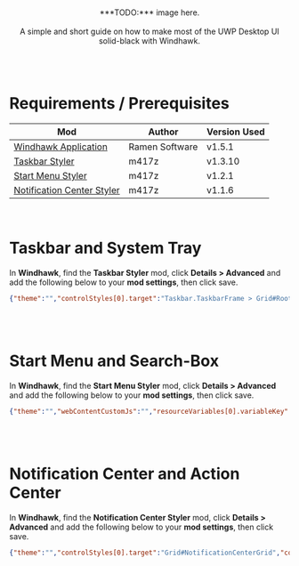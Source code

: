 <br/>
<p align="center">
***TODO:*** image here.<br/><br/>
A simple and short guide on how to make most of the UWP Desktop UI solid-black with Windhawk.
</p>
<br/>
<br/>

# Requirements / Prerequisites
|Mod|Author|Version Used|
|---|------|------------|
|[Windhawk Application](https://windhawk.net/)|Ramen Software|v1.5.1|
|[Taskbar Styler](https://windhawk.net/mods/windows-11-taskbar-styler)|m417z|v1.3.10|
|[Start Menu Styler](https://windhawk.net/mods/windows-11-start-menu-styler)|m417z|v1.2.1|
|[Notification Center Styler](https://windhawk.net/mods/windows-11-notification-center-styler)|m417z|v1.1.6|
<br/>

# Taskbar and System Tray
In **Windhawk**, find the **Taskbar Styler** mod, click **Details > Advanced** and add the following below to your **mod settings**, then click save.

```json
{"theme":"","controlStyles[0].target":"Taskbar.TaskbarFrame > Grid#RootGrid > Taskbar.TaskbarBackground > Grid > Rectangle#BackgroundFill","controlStyles[0].styles[0]":"Fill=Black","resourceVariables[0].variableKey":"","resourceVariables[0].value":"","controlStyles[1].target":"Rectangle#BackgroundStroke","controlStyles[1].styles[0]":"Fill=Black","controlStyles[2].target":"Grid#OverflowRootGrid > Border","controlStyles[2].styles[0]":"Background=Black"}
```

<br>
<br/>

# Start Menu and Search-Box
In **Windhawk**, find the **Start Menu Styler** mod, click **Details > Advanced** and add the following below to your **mod settings**, then click save.

```json
{"theme":"","webContentCustomJs":"","resourceVariables[0].variableKey":"","resourceVariables[0].value":"","controlStyles[0].target":"Windows.UI.Xaml.Controls.Border#AcrylicBorder","controlStyles[0].styles[0]":"Background=Black","controlStyles[1].target":"Windows.UI.Xaml.Controls.Border#AcrylicOverlay","controlStyles[1].styles[0]":"Opacity=0","controlStyles[2].target":"Windows.UI.Xaml.Controls.Grid#TopLevelRoot > Windows.UI.Xaml.Controls.Border","controlStyles[2].styles[0]":"Background=Black","controlStyles[1].styles[1]":"","controlStyles[3].target":"Windows.UI.Xaml.Controls.Border#TaskbarSearchBackground","controlStyles[3].styles[0]":"Background=Black","controlStyles[4].target":"Windows.UI.Xaml.Controls.Border#AcrylicBorder","controlStyles[4].styles[0]":"BorderBrush=Black","controlStyles[5].target":"Windows.UI.Xaml.Controls.Border#AppBorder","controlStyles[5].styles[0]":"Background=Black","controlStyles[6].target":"Windows.UI.Xaml.Controls.Border#LayerBorder","controlStyles[6].styles[0]":"Opacity=0","controlStyles[7].target":"Border#AppBorder","controlStyles[7].styles[0]":"BorderThickness=0"}
```

<br>
<br/>

# Notification Center and Action Center
In **Windhawk**, find the **Notification Center Styler** mod, click **Details > Advanced** and add the following below to your **mod settings**, then click save.

```json
{"theme":"","controlStyles[0].target":"Grid#NotificationCenterGrid","controlStyles[0].styles[0]":"BorderThickness=0,0,0,0","controlStyles[0].styles[1]":"Background=Black","controlStyles[1].target":"Grid#CalendarCenterGrid","controlStyles[1].styles[0]":"BorderThickness=0,0,0,0","controlStyles[1].styles[1]":"Background=Black","controlStyles[2].target":"ScrollViewer#CalendarControlScrollViewer","controlStyles[2].styles[0]":"Background=Black","controlStyles[3].target":"ActionCenter.FocusSessionControl#FocusSessionControl > Grid#FocusGrid","controlStyles[3].styles[0]":"Background=Black","controlStyles[4].target":"Border#CalendarHeaderMinimizedOverlay","controlStyles[4].styles[0]":"Background=Black","controlStyles[5].target":"Windows.UI.Xaml.Controls.Grid#MediaTransportControlsRegion","controlStyles[5].styles[0]":"Background=Black","controlStyles[6].target":"Grid#MediaTransportControlsRoot","controlStyles[6].styles[0]":"Background=Black","controlStyles[7].target":"Windows.UI.Xaml.Controls.Grid#MediaTransportControlsRegion","controlStyles[7].styles[0]":"BorderThickness=0,0,0,0","controlStyles[8].target":"Grid#ControlCenterRegion","controlStyles[8].styles[0]":"BorderThickness=0,0,0,0","controlStyles[8].styles[1]":"Background=Black","controlStyles[9].target":"Windows.UI.Xaml.Controls.Grid#L1Grid > Border","controlStyles[9].styles[0]":"Background=Black","controlStyles[10].target":"Border#JumpListRestyledAcrylic","controlStyles[10].styles[0]":"Background=Black","controlStyles[10].styles[1]":"BorderThickness=0,0,0,0"}
```

<br>
<br/>

